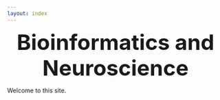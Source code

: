 ```yaml
---
layout: index     
---
```


<div style="font-size:50px; text-align:center; font-weight:bold">Bioinformatics and Neuroscience</div>

Welcome to this site.

